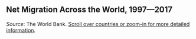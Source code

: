 ## Net Migration Across the World, 1997—2017 

_Source_: The World Bank. [Scroll over countries or zoom-in for more detailed information](https://sakmkarim.github.io/Dissertation-Proposal/docs/Global_Migration.html).



